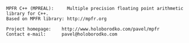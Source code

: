     MPFR C++ (MPREAL):     Multiple precision floating point arithmetic library for C++.
    Based on MPFR library: http://mpfr.org
	
    Project homepage:    http://www.holoborodko.com/pavel/mpfr
    Contact e-mail:      pavel@holoborodko.com